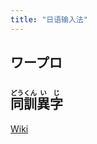 ```yaml
---
title: "日语输入法"
---
```


<!-- markdownlint-disable no-inline-html -->

## ワープロ

## <ruby>同<rt>どう</rt></ruby><ruby>訓<rt>くん</rt></ruby><ruby>異<rt>い</rt></ruby><ruby>字<rt>じ</rt></ruby>

[Wiki](https://ja.wikipedia.org/wiki/%E5%90%8C%E8%A8%93%E7%95%B0%E5%AD%97)
